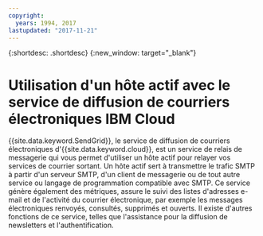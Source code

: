 ```yaml
---
copyright:
  years: 1994, 2017
lastupdated: "2017-11-21"
---
```


{:shortdesc: .shortdesc}
{:new_window: target="_blank"}

# Utilisation d'un hôte actif avec le service de diffusion de courriers électroniques IBM Cloud

{{site.data.keyword.SendGrid}}, le service de diffusion de courriers électroniques d'{{site.data.keyword.cloud}}, est un service de relais de messagerie qui vous permet d'utiliser un hôte actif pour relayer vos services de courrier sortant. Un hôte actif sert à transmettre le trafic SMTP à partir d'un serveur SMTP, d'un client de messagerie ou de tout autre service ou langage de programmation compatible avec SMTP. Ce service génère également des métriques, assure le suivi des listes d'adresses e-mail et de l'activité du courrier électronique, par exemple les messages électroniques renvoyés, consultés, supprimés et ouverts. Il existe d'autres fonctions de ce service, telles que l'assistance pour la diffusion de newsletters et l'authentification.
